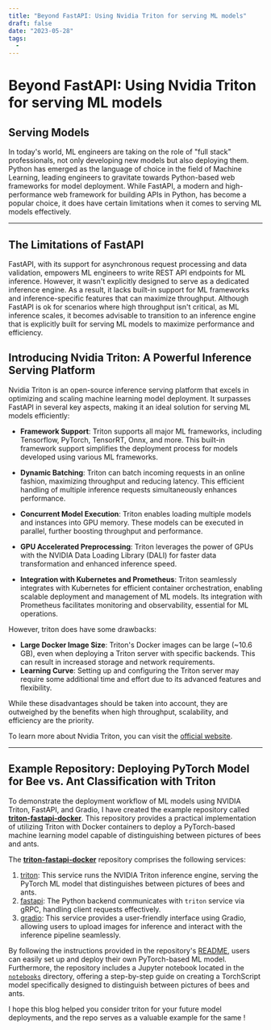 ```yaml
---
title: "Beyond FastAPI: Using Nvidia Triton for serving ML models"
draft: false
date: "2023-05-28"
tags:
  - 
---
```

# Beyond FastAPI: Using Nvidia Triton for serving ML models


## Serving Models

In today's world, ML engineers are taking on the role of "full stack" professionals, not only developing new models but also deploying them. Python has emerged as the language of choice in the field of Machine Learning, leading engineers to gravitate towards Python-based web frameworks for model deployment. While FastAPI, a modern and high-performance web framework for building APIs in Python, has become a popular choice, it does have certain limitations when it comes to serving ML models effectively.

---

## The Limitations of FastAPI

FastAPI, with its support for asynchronous request processing and data validation, empowers ML engineers to write REST API endpoints for ML inference. However, it wasn't explicitly designed to serve as a dedicated inference engine. As a result, it lacks built-in support for ML frameworks and inference-specific features that can maximize throughput. Although FastAPI is ok for scenarios where high throughput isn't critical, as ML inference scales, it becomes advisable to transition to an inference engine that is explicitly built for serving ML models to maximize performance and efficiency.

## Introducing Nvidia Triton: A Powerful Inference Serving Platform

Nvidia Triton is an open-source inference serving platform that excels in optimizing and scaling machine learning model deployment. It surpasses FastAPI in several key aspects, making it an ideal solution for serving ML models efficiently:

- **Framework Support**: Triton supports all major ML frameworks, including Tensorflow, PyTorch, TensorRT, Onnx, and more. This built-in framework support simplifies the deployment process for models developed using various ML frameworks.

- **Dynamic Batching**: Triton can batch incoming requests in an online fashion, maximizing throughput and reducing latency. This efficient handling of multiple inference requests simultaneously enhances performance.

- **Concurrent Model Execution**: Triton enables loading multiple models and instances into GPU memory. These models can be executed in parallel, further boosting throughput and performance.

- **GPU Accelerated Preprocessing**: Triton leverages the power of GPUs with the NVIDIA Data Loading Library (DALI) for faster data transformation and enhanced inference speed.

- **Integration with Kubernetes and Prometheus**: Triton seamlessly integrates with Kubernetes for efficient container orchestration, enabling scalable deployment and management of ML models. Its integration with Prometheus facilitates monitoring and observability, essential for ML operations.

However, triton does have some drawbacks:

- **Large Docker Image Size**: Triton's Docker images can be large (~10.6 GB), even when deploying a Triton server with specific backends. This can result in increased storage and network requirements.
- **Learning Curve**: Setting up and configuring the Triton server may require some additional time and effort due to its advanced features and flexibility.

While these disadvantages should be taken into account, they are outweighed by the benefits when high throughput, scalability, and efficiency are the priority.

To learn more about Nvidia Triton, you can visit the [official website](https://developer.nvidia.com/nvidia-triton-inference-server).

---
## Example Repository: Deploying PyTorch Model for Bee vs. Ant Classification with Triton

To demonstrate the deployment workflow of ML models using NVIDIA Triton, FastAPI, and Gradio, I have created the example repository called [**triton-fastapi-docker**](https://github.com/jayeshmahapatra/triton-fastapi-docker). This repository provides a practical implementation of utilizing Triton with Docker containers to deploy a PyTorch-based machine learning model capable of distinguishing between pictures of bees and ants.

The [**triton-fastapi-docker**](https://github.com/jayeshmahapatra/triton-fastapi-docker) repository comprises the following services:

1. [triton](https://github.com/jayeshmahapatra/triton-fastapi-docker/tree/9f05a40b6566554cde428261c4059477854b6940/triton): This service runs the NVIDIA Triton inference engine, serving the PyTorch ML model that distinguishes between pictures of bees and ants.
2. [fastapi](https://github.com/jayeshmahapatra/triton-fastapi-docker/tree/9f05a40b6566554cde428261c4059477854b6940/fastapi): The Python backend communicates with `triton` service via gRPC, handling client requests effectively.
3. [gradio](https://github.com/jayeshmahapatra/triton-fastapi-docker/tree/9f05a40b6566554cde428261c4059477854b6940/gradio): This service provides a user-friendly interface using Gradio, allowing users to upload images for inference and interact with the inference pipeline seamlessly.

By following the instructions provided in the repository's [README](https://github.com/jayeshmahapatra/triton-fastapi-docker/blob/9f05a40b6566554cde428261c4059477854b6940/README.md), users can easily set up and deploy their own PyTorch-based ML model. Furthermore, the repository includes a Jupyter notebook located in the [`notebooks`](https://github.com/jayeshmahapatra/triton-fastapi-docker/tree/9f05a40b6566554cde428261c4059477854b6940/notebooks) directory, offering a step-by-step guide on creating a TorchScript model specifically designed to distinguish between pictures of bees and ants.

I hope this blog helped you consider triton for your future model deployments, and the repo serves as a valuable example for the same ! 